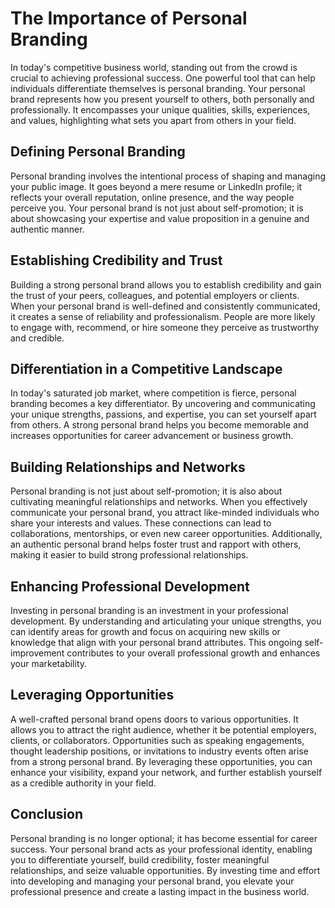# The Importance of Personal Branding

In today's competitive business world, standing out from the crowd is crucial to achieving professional success. One powerful tool that can help individuals differentiate themselves is personal branding. Your personal brand represents how you present yourself to others, both personally and professionally. It encompasses your unique qualities, skills, experiences, and values, highlighting what sets you apart from others in your field.

## Defining Personal Branding

Personal branding involves the intentional process of shaping and managing your public image. It goes beyond a mere resume or LinkedIn profile; it reflects your overall reputation, online presence, and the way people perceive you. Your personal brand is not just about self-promotion; it is about showcasing your expertise and value proposition in a genuine and authentic manner.

## Establishing Credibility and Trust

Building a strong personal brand allows you to establish credibility and gain the trust of your peers, colleagues, and potential employers or clients. When your personal brand is well-defined and consistently communicated, it creates a sense of reliability and professionalism. People are more likely to engage with, recommend, or hire someone they perceive as trustworthy and credible.

## Differentiation in a Competitive Landscape

In today's saturated job market, where competition is fierce, personal branding becomes a key differentiator. By uncovering and communicating your unique strengths, passions, and expertise, you can set yourself apart from others. A strong personal brand helps you become memorable and increases opportunities for career advancement or business growth.

## Building Relationships and Networks

Personal branding is not just about self-promotion; it is also about cultivating meaningful relationships and networks. When you effectively communicate your personal brand, you attract like-minded individuals who share your interests and values. These connections can lead to collaborations, mentorships, or even new career opportunities. Additionally, an authentic personal brand helps foster trust and rapport with others, making it easier to build strong professional relationships.

## Enhancing Professional Development

Investing in personal branding is an investment in your professional development. By understanding and articulating your unique strengths, you can identify areas for growth and focus on acquiring new skills or knowledge that align with your personal brand attributes. This ongoing self-improvement contributes to your overall professional growth and enhances your marketability.

## Leveraging Opportunities

A well-crafted personal brand opens doors to various opportunities. It allows you to attract the right audience, whether it be potential employers, clients, or collaborators. Opportunities such as speaking engagements, thought leadership positions, or invitations to industry events often arise from a strong personal brand. By leveraging these opportunities, you can enhance your visibility, expand your network, and further establish yourself as a credible authority in your field.

## Conclusion

Personal branding is no longer optional; it has become essential for career success. Your personal brand acts as your professional identity, enabling you to differentiate yourself, build credibility, foster meaningful relationships, and seize valuable opportunities. By investing time and effort into developing and managing your personal brand, you elevate your professional presence and create a lasting impact in the business world.
